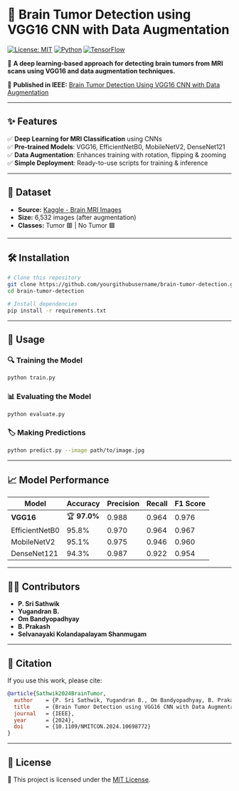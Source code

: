 # 🧠 Brain Tumor Detection using VGG16 CNN with Data Augmentation

[![License: MIT](https://img.shields.io/badge/License-MIT-yellow.svg)](https://opensource.org/licenses/MIT)
[![Python](https://img.shields.io/badge/Python-3.8%2B-blue.svg)](https://www.python.org/)
[![TensorFlow](https://img.shields.io/badge/TensorFlow-2.4-orange.svg)](https://www.tensorflow.org/)

🚀 **A deep learning-based approach for detecting brain tumors from MRI scans using VGG16 and data augmentation techniques.**

📄 **Published in IEEE:** [Brain Tumor Detection Using VGG16 CNN with Data Augmentation](https://ieeexplore.ieee.org/abstract/document/10698772)

---
## ✨ Features
✅ **Deep Learning for MRI Classification** using CNNs  
✅ **Pre-trained Models**: VGG16, EfficientNetB0, MobileNetV2, DenseNet121  
✅ **Data Augmentation**: Enhances training with rotation, flipping & zooming  
✅ **Simple Deployment**: Ready-to-use scripts for training & inference  

---
## 📂 Dataset
- **Source:** [Kaggle - Brain MRI Images](https://www.kaggle.com/datasets/navoneel/brain-mri-images-for-brain-tumor-detection)
- **Size:** 6,532 images (after augmentation)
- **Classes:** Tumor 🟥 | No Tumor 🟩

---
## 🛠 Installation
```bash
# Clone this repository
git clone https://github.com/yourgithubusername/brain-tumor-detection.git
cd brain-tumor-detection

# Install dependencies
pip install -r requirements.txt
```

---
## 🎯 Usage
### 🔍 Training the Model
```bash
python train.py
```

### 📊 Evaluating the Model
```bash
python evaluate.py
```

### 🏷️ Making Predictions
```bash
python predict.py --image path/to/image.jpg
```

---
## 📈 Model Performance
| Model         | Accuracy | Precision | Recall | F1 Score |
|--------------|----------|------------|--------|---------|
| **VGG16**       | 🏆 **97.0%**    | 0.988      | 0.964  | 0.976   |
| EfficientNetB0 | 95.8% | 0.970      | 0.964  | 0.967   |
| MobileNetV2 | 95.1%    | 0.975      | 0.946  | 0.960   |
| DenseNet121 | 94.3%    | 0.987      | 0.922  | 0.954   |

---
## 👨‍💻 Contributors
- **P. Sri Sathwik**  
- **Yugandran B.**  
- **Om Bandyopadhyay**  
- **B. Prakash**  
- **Selvanayaki Kolandapalayam Shanmugam**

---
## 📜 Citation
If you use this work, please cite:
```bibtex
@article{Sathwik2024BrainTumor,
  author    = {P. Sri Sathwik, Yugandran B., Om Bandyopadhyay, B. Prakash, Selvanayaki Kolandapalayam Shanmugam},
  title     = {Brain Tumor Detection using VGG16 CNN with Data Augmentation},
  journal   = {IEEE},
  year      = {2024},
  doi       = {10.1109/NMITCON.2024.10698772}
}
```

---
## 📜 License
📖 This project is licensed under the [MIT License](https://opensource.org/licenses/MIT).
